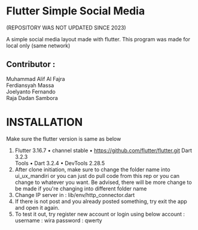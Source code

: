 # Flutter Simple Social Media
(REPOSITORY WAS NOT UPDATED SINCE 2023)

A simple social media layout made with flutter.
This program was made for local only (same network)

## Contributor :<br>
Muhammad Alif Al Fajra<br>
Ferdiansyah Massa<br>
Joelyanto Fernando<br>
Raja Dadan Sambora<br>

# INSTALLATION

Make sure the flutter version is same as below

1. Flutter 3.16.7 • channel stable • https://github.com/flutter/flutter.git Dart 3.2.3 <br> Tools • Dart 3.2.4 • DevTools 2.28.5 <br>
2. After clone initiation, make sure to change the folder name into ui_ux_mandiri or you can just do pull code from this rep or you can change to whatever you want. Be advised, there will be more change to be made if you're changing into different folder name <br>
3. Change IP server in : lib/env/http_connector.dart<br>
4. If there is not post and you already posted something, try exit the app and open it again.<br>
5. To test it out, try register new account or login using below account :
username : wira
password : qwerty
